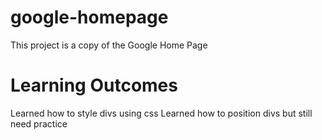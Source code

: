 # google-homepage

This project is a copy of the Google Home Page

# Learning Outcomes

Learned how to style divs using css
Learned how to position divs but still need practice

